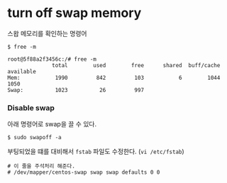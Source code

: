 # turn off swap memory

스왑 메모리를 확인하는 명령어

```
$ free -m

root@5f88a2f3456c:/# free -m
              total        used        free      shared  buff/cache   available
Mem:           1990         842         103           6        1044        1050
Swap:          1023          26         997
```

### Disable swap

아래 명령어로 swap을 끌 수 있다.

```
$ sudo swapoff -a
```

부팅되었을 떄를 대비해서 `fstab` 파일도 수정한다. (`vi /etc/fstab`)

```
# 이 줄을 주석처리 해준다.
# /dev/mapper/centos-swap swap swap defaults 0 0
```


